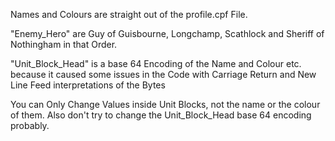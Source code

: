 Names and Colours are straight out of the profile.cpf File.

"Enemy_Hero" are Guy of Guisbourne, Longchamp, Scathlock and Sheriff of Nothingham in that Order.

"Unit_Block_Head" is a base 64 Encoding of the Name and Colour etc. because it caused some issues in the Code with Carriage Return and New Line Feed interpretations of the Bytes

You can Only Change Values inside Unit Blocks, not the name or the colour of them.
Also don't try to change the Unit_Block_Head base 64 encoding probably.
